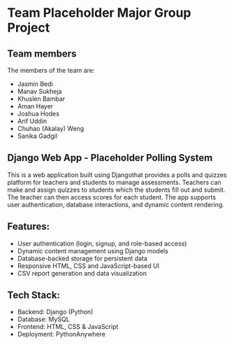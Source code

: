 # Team Placeholder Major Group Project

## Team members
The members of the team are:
 - Jasmin Bedi
 - Manav Sukheja
 - Khuslen Bambar
 - Aman Hayer
 - Joshua Hodes
 - Arif Uddin
 - Chuhao (Akalay) Weng
 - Sanika Gadgil

## Django Web App - Placeholder Polling System
This is a web application built using Djangothat provides a polls and quizzes platform for teachers and students to manage assessments. Teachers can make and assign quizzes to students which the students fill out and submit. The teacher can then access scores for each student. The app supports user authentication, database interactions, and dynamic content rendering.

## Features:
- User authentication (login, signup, and role-based access)
- Dynamic content management using Django models
- Database-backed storage for persistent data
- Responsive HTML, CSS and JavaScript-based UI
- CSV report generation and data visualization

## Tech Stack:
- Backend: Django (Python)
- Database: MySQL
- Frontend: HTML, CSS & JavaScript
- Deployment: PythonAnywhere